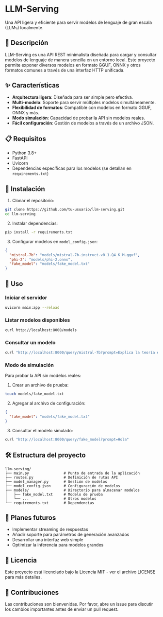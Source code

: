# LLM-Serving

Una API ligera y eficiente para servir modelos de lenguaje de gran escala (LLMs) localmente.

## 🚀 Descripción

LLM-Serving es una API REST minimalista diseñada para cargar y consultar modelos de lenguaje de manera sencilla en un entorno local. Este proyecto permite exponer diversos modelos en formato GGUF, ONNX y otros formatos comunes a través de una interfaz HTTP unificada.

## ✨ Características

- **Arquitectura ligera**: Diseñada para ser simple pero efectiva.
- **Multi-modelo**: Soporte para servir múltiples modelos simultáneamente.
- **Flexibilidad de formatos**: Compatible con modelos en formato GGUF, ONNX y más.
- **Modo simulación**: Capacidad de probar la API sin modelos reales.
- **Fácil configuración**: Gestión de modelos a través de un archivo JSON.

## 📋 Requisitos

- Python 3.8+
- FastAPI
- Uvicorn
- Dependencias específicas para los modelos (se detallan en `requirements.txt`)

## 🔧 Instalación

1. Clonar el repositorio:
```bash
git clone https://github.com/tu-usuario/llm-serving.git
cd llm-serving
```

2. Instalar dependencias:
```bash
pip install -r requirements.txt
```

3. Configurar modelos en `model_config.json`:
```json
{
  "mistral-7b": "models/mistral-7b-instruct-v0.1.Q4_K_M.gguf",
  "phi-2": "models/phi-2.onnx",
  "fake_model": "models/fake_model.txt"
}
```

## 🚀 Uso

### Iniciar el servidor

```bash
uvicorn main:app --reload
```

### Listar modelos disponibles

```bash
curl http://localhost:8000/models
```

### Consultar un modelo

```bash
curl "http://localhost:8000/query/mistral-7b?prompt=Explica la teoría de la relatividad"
```

### Modo de simulación

Para probar la API sin modelos reales:

1. Crear un archivo de prueba:
```bash
touch models/fake_model.txt
```

2. Agregar al archivo de configuración:
```json
{
  "fake_model": "models/fake_model.txt"
}
```

3. Consultar el modelo simulado:
```bash
curl "http://localhost:8000/query/fake_model?prompt=Hola"
```

## 🛠️ Estructura del proyecto

```
llm-serving/
├── main.py                # Punto de entrada de la aplicación
├── routes.py              # Definición de rutas API
├── model_manager.py       # Gestión de modelos
├── model_config.json      # Configuración de modelos
├── models/                # Directorio para almacenar modelos
│   ├── fake_model.txt     # Modelo de prueba
│   └── ...                # Otros modelos
└── requirements.txt       # Dependencias
```

## 📝 Planes futuros

- Implementar streaming de respuestas
- Añadir soporte para parámetros de generación avanzados
- Desarrollar una interfaz web simple
- Optimizar la inferencia para modelos grandes

## 📄 Licencia

Este proyecto está licenciado bajo la Licencia MIT - ver el archivo LICENSE para más detalles.

## 🤝 Contribuciones

Las contribuciones son bienvenidas. Por favor, abre un issue para discutir los cambios importantes antes de enviar un pull request.
